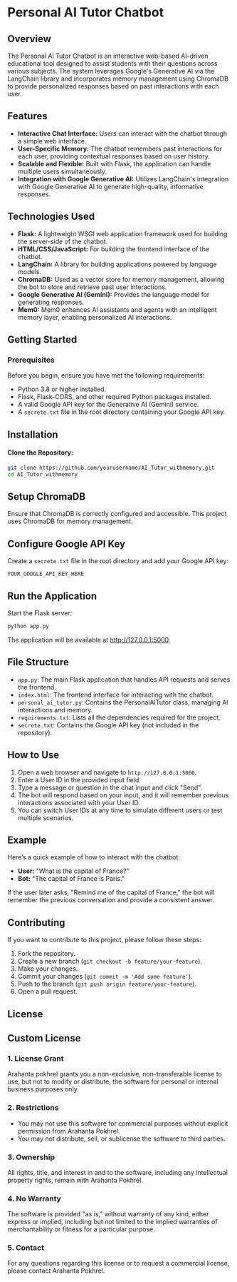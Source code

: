 # Personal AI Tutor Chatbot

## Overview
The Personal AI Tutor Chatbot is an interactive web-based AI-driven educational tool designed to assist students with their questions across various subjects. The system leverages Google's Generative AI via the LangChain library and incorporates memory management using ChromaDB to provide personalized responses based on past interactions with each user.

## Features
- **Interactive Chat Interface:** Users can interact with the chatbot through a simple web interface.
- **User-Specific Memory:** The chatbot remembers past interactions for each user, providing contextual responses based on user history.
- **Scalable and Flexible:** Built with Flask, the application can handle multiple users simultaneously.
- **Integration with Google Generative AI:** Utilizes LangChain's integration with Google Generative AI to generate high-quality, informative responses.

## Technologies Used
- **Flask:** A lightweight WSGI web application framework used for building the server-side of the chatbot.
- **HTML/CSS/JavaScript:** For building the frontend interface of the chatbot.
- **LangChain:** A library for building applications powered by language models.
- **ChromaDB:** Used as a vector store for memory management, allowing the bot to store and retrieve past user interactions.
- **Google Generative AI (Gemini):** Provides the language model for generating responses.
- **Mem0:** Mem0 enhances AI assistants and agents with an intelligent memory layer, enabling personalized AI interactions.

## Getting Started

### Prerequisites
Before you begin, ensure you have met the following requirements:
- Python 3.8 or higher installed.
- Flask, Flask-CORS, and other required Python packages installed.
- A valid Google API key for the Generative AI (Gemini) service.
- A `secrete.txt` file in the root directory containing your Google API key.

## Installation

#### Clone the Repository:
```bash
git clone https://github.com/yourusername/AI_Tutor_withmemory.git
cd AI_Tutor_withmemory
```
## Setup ChromaDB
Ensure that ChromaDB is correctly configured and accessible. This project uses ChromaDB for memory management.

## Configure Google API Key
Create a `secrete.txt` file in the root directory and add your Google API key:

```text
YOUR_GOOGLE_API_KEY_HERE
```
## Run the Application
Start the Flask server:

```bash
python app.py
```
The application will be available at http://127.0.0.1:5000.
## File Structure
- `app.py`: The main Flask application that handles API requests and serves the frontend.
- `index.html`: The frontend interface for interacting with the chatbot.
- `personal_ai_tutor.py`: Contains the PersonalAITutor class, managing AI interactions and memory.
- `requirements.txt`: Lists all the dependencies required for the project.
- `secrete.txt`: Contains the Google API key (not included in the repository).

## How to Use
1. Open a web browser and navigate to `http://127.0.0.1:5000`.
2. Enter a User ID in the provided input field.
3. Type a message or question in the chat input and click "Send".
4. The bot will respond based on your input, and it will remember previous interactions associated with your User ID.
5. You can switch User IDs at any time to simulate different users or test multiple scenarios.

## Example
Here’s a quick example of how to interact with the chatbot:

- **User:** "What is the capital of France?"
- **Bot:** "The capital of France is Paris."

If the user later asks, "Remind me of the capital of France," the bot will remember the previous conversation and provide a consistent answer.

## Contributing
If you want to contribute to this project, please follow these steps:

1. Fork the repository.
2. Create a new branch (`git checkout -b feature/your-feature`).
3. Make your changes.
4. Commit your changes (`git commit -m 'Add some feature'`).
5. Push to the branch (`git push origin feature/your-feature`).
6. Open a pull request.

## License
## Custom License

### 1. License Grant
Arahanta pokhrel grants you a non-exclusive, non-transferable license to use, but not to modify or distribute, the software for personal or internal business purposes only.

### 2. Restrictions
- You may not use this software for commercial purposes without explicit permission from Arahanta Pokhrel.
- You may not distribute, sell, or sublicense the software to third parties.

### 3. Ownership
All rights, title, and interest in and to the software, including any intellectual property rights, remain with Arahanta Pokhrel.

### 4. No Warranty
The software is provided "as is," without warranty of any kind, either express or implied, including but not limited to the implied warranties of merchantability or fitness for a particular purpose.

### 5. Contact
For any questions regarding this license or to request a commercial license, please contact Arahanta Pokhrel.









